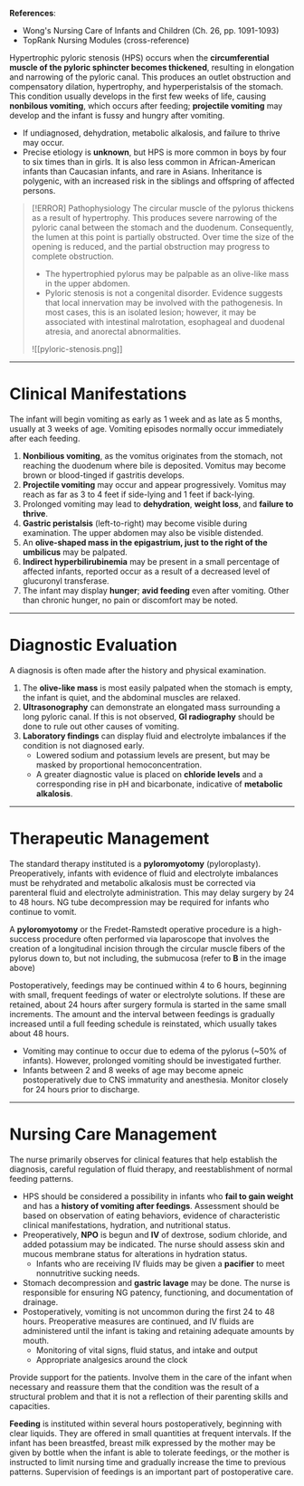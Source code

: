 **References**:
- Wong's Nursing Care of Infants and Children (Ch. 26, pp. 1091-1093)
- TopRank Nursing Modules (cross-reference)

Hypertrophic pyloric stenosis (HPS) occurs when the **circumferential muscle of the pyloric sphincter becomes thickened**, resulting in elongation and narrowing of the pyloric canal. This produces an outlet obstruction and compensatory dilation, hypertrophy, and hyperperistalsis of the stomach. This condition usually develops in the first few weeks of life, causing **nonbilous vomiting**, which occurs after feeding; **projectile vomiting** may develop and the infant is fussy and hungry after vomiting.
- If undiagnosed, dehydration, metabolic alkalosis, and failure to thrive may occur.
- Precise etiology is **unknown**, but HPS is more common in boys by four to six times than in girls. It is also less common in African-American infants than Caucasian infants, and rare in Asians. Inheritance is polygenic, with an increased risk in the siblings and offspring of affected persons.

>[!ERROR] Pathophysiology
>The circular muscle of the pylorus thickens as a result of hypertrophy. This produces severe narrowing of the pyloric canal between the stomach and the duodenum. Consequently, the lumen at this point is partially obstructed. Over time the size of the opening is reduced, and the partial obstruction may progress to complete obstruction.
>- The hypertrophied pylorus may be palpable as an olive-like mass in the upper abdomen.
>- Pyloric stenosis is not a congenital disorder. Evidence suggests that local innervation may be involved with the pathogenesis. In most cases, this is an isolated lesion; however, it may be associated with intestinal malrotation, esophageal and duodenal atresia, and anorectal abnormalities.
>
>![[pyloric-stenosis.png]]

___
# Clinical Manifestations
The infant will begin vomiting as early as 1 week and as late as 5 months, usually at 3 weeks of age. Vomiting episodes normally occur immediately after each feeding.
1. **Nonbilious vomiting**, as the vomitus originates from the stomach, not reaching the duodenum where bile is deposited. Vomitus may become brown or blood-tinged if gastritis develops.
2. **Projectile vomiting** may occur and appear progressively. Vomitus may reach as far as 3 to 4 feet if side-lying and 1 feet if back-lying.
3. Prolonged vomiting may lead to **dehydration**, **weight loss**, and **failure to thrive**.
4. **Gastric peristalsis** (left-to-right) may become visible during examination. The upper abdomen may also be visible distended.
5. An **olive-shaped mass in the epigastrium, just to the right of the umbilicus** may be palpated.
6. **Indirect hyperbilirubinemia** may be present in a small percentage of affected infants, reported occur as a result of a decreased level of glucuronyl transferase.
7. The infant may display **hunger**; **avid feeding** even after vomiting. Other than chronic hunger, no pain or discomfort may be noted.
___
# Diagnostic Evaluation
A diagnosis is often made after the history and physical examination.
1. The **olive-like mass** is most easily palpated when the stomach is empty, the infant is quiet, and the abdominal muscles are relaxed.
2. **Ultrasonography** can demonstrate an elongated mass surrounding a long pyloric canal. If this is not observed, **GI radiography** should be done to rule out other causes of vomiting.
3. **Laboratory findings** can display fluid and electrolyte imbalances if the condition is not diagnosed early.
	- Lowered sodium and potassium levels are present, but may be masked by proportional hemoconcentration.
	- A greater diagnostic value is placed on **chloride levels** and a corresponding rise in pH and bicarbonate, indicative of **metabolic alkalosis**.
___
# Therapeutic Management
The standard therapy instituted is a **pyloromyotomy** (pyloroplasty). Preoperatively, infants with evidence of fluid and electrolyte imbalances must be rehydrated and metabolic alkalosis must be corrected via parenteral fluid and electrolyte administration. This may delay surgery by 24 to 48 hours. NG tube decompression may be required for infants who continue to vomit.

A **pyloromyotomy** or the Fredet-Ramstedt operative procedure is a high-success procedure often performed via laparoscope that involves the creation of a longitudinal incision through the circular muscle fibers of the pylorus down to, but not including, the submucosa (refer to **B** in the image above)

Postoperatively, feedings may be continued within 4 to 6 hours, beginning with small, frequent feedings of water or electrolyte solutions. If these are retained, about 24 hours after surgery formula is started in the same small increments. The amount and the interval between feedings is gradually increased until a full feeding schedule is reinstated, which usually takes about 48 hours.
- Vomiting may continue to occur due to edema of the pylorus (~50% of infants). However, prolonged vomiting should be investigated further.
- Infants between 2 and 8 weeks of age may become apneic postoperatively due to CNS immaturity and anesthesia. Monitor closely for 24 hours prior to discharge.
___
# Nursing Care Management
The nurse primarily observes for clinical features that help establish the diagnosis, careful regulation of fluid therapy, and reestablishment of normal feeding patterns.
- HPS should be considered a possibility in infants who **fail to gain weight** and has a **history of vomiting after feedings**. Assessment should be based on observation of eating behaviors, evidence of characteristic clinical manifestations, hydration, and nutritional status.
- Preoperatively, **NPO** is begun and **IV** of dextrose, sodium chloride, and added potassium may be indicated. The nurse should assess skin and mucous membrane status for alterations in hydration status.
	- Infants who are receiving IV fluids may be given a **pacifier** to meet nonnutritive sucking needs.
- Stomach decompression and **gastric lavage** may be done. The nurse is responsible for ensuring NG patency, functioning, and documentation of drainage.
- Postoperatively, vomiting is not uncommon during the first 24 to 48 hours. Preoperative measures are continued, and IV fluids are administered until the infant is taking and retaining adequate amounts by mouth.
	- Monitoring of vital signs, fluid status, and intake and output
	- Appropriate analgesics around the clock

Provide support for the patients. Involve them in the care of the infant when necessary and reassure them that the condition was the result of a structural problem and that it is not a reflection of their parenting skills and capacities.

**Feeding** is instituted within several hours postoperatively, beginning with clear liquids. They are offered in small quantities at frequent intervals. If the infant has been breastfed, breast milk expressed by the mother may be given by bottle when the infant is able to tolerate feedings, or the mother is instructed to limit nursing time and gradually increase the time to previous patterns. Supervision of feedings is an important part of postoperative care.